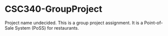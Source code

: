 # CSC340-GroupProject
Project name undecided. This is a group project assignment. It is a Point-of-Sale System (PoSS) for restaurants.
